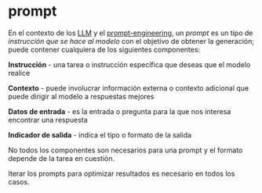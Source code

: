 # prompt

En el contexto de los [LLM](LLM.md) y el [prompt-engineering](prompt-engineering.md), un *prompt* es un tipo de *instrucción que se hace al modelo* con el objetivo de obtener la generación; puede contener cualquiera de los siguientes componentes:

**Instrucción** - una tarea o instrucción específica que deseas que el modelo realice

**Contexto** - puede involucrar información externa o contexto adicional que puede dirigir al modelo a respuestas mejores

**Datos de entrada** - es la entrada o pregunta para la que nos interesa encontrar una respuesta

**Indicador de salida** - indica el tipo o formato de la salida

No todos los componentes son necesarios para una prompt y el formato depende de la tarea en cuestión.

Iterar los prompts para optimizar resultados es necesario en todos los casos.
